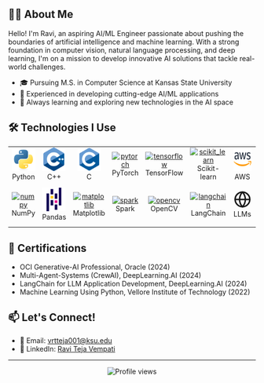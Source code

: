## 👨‍💻 About Me

Hello! I'm Ravi, an aspiring AI/ML Engineer passionate about pushing the boundaries of artificial intelligence and machine learning. With a strong foundation in computer vision, natural language processing, and deep learning, I'm on a mission to develop innovative AI solutions that tackle real-world challenges.

- 🎓 Pursuing M.S. in Computer Science at Kansas State University
- 🚀 Experienced in developing cutting-edge AI/ML applications
- 🌱 Always learning and exploring new technologies in the AI space
  
## 🛠 Technologies I Use

<table>
  <tr>
    <td align="center" width="80">
      <a href="https://www.python.org" target="_blank" rel="noreferrer">
        <img src="https://raw.githubusercontent.com/devicons/devicon/master/icons/python/python-original.svg" alt="python" width="48" height="48"/>
      </a>
      <br>Python
    </td>
    <td align="center" width="80">
      <a href="https://www.w3schools.com/cpp/" target="_blank" rel="noreferrer">
        <img src="https://raw.githubusercontent.com/devicons/devicon/master/icons/cplusplus/cplusplus-original.svg" alt="cplusplus" width="48" height="48"/>
      </a>
      <br>C++
    </td>
    <td align="center" width="80">
      <a href="https://www.cprogramming.com/" target="_blank" rel="noreferrer">
        <img src="https://raw.githubusercontent.com/devicons/devicon/master/icons/c/c-original.svg" alt="c" width="48" height="48"/>
      </a>
      <br>C
    </td>
    <td align="center" width="80">
      <a href="https://pytorch.org/" target="_blank" rel="noreferrer">
        <img src="https://www.vectorlogo.zone/logos/pytorch/pytorch-icon.svg" alt="pytorch" width="48" height="48"/>
      </a>
      <br>PyTorch
    </td>
    <td align="center" width="80">
      <a href="https://www.tensorflow.org" target="_blank" rel="noreferrer">
        <img src="https://www.vectorlogo.zone/logos/tensorflow/tensorflow-icon.svg" alt="tensorflow" width="48" height="48"/>
      </a>
      <br>TensorFlow
    </td>
    <td align="center" width="80">
      <a href="https://scikit-learn.org/" target="_blank" rel="noreferrer">
        <img src="https://upload.wikimedia.org/wikipedia/commons/0/05/Scikit_learn_logo_small.svg" alt="scikit_learn" width="48" height="48"/>
      </a>
      <br>Scikit-learn
    </td>
    <td align="center" width="80">
      <a href="https://aws.amazon.com" target="_blank" rel="noreferrer">
        <img src="https://raw.githubusercontent.com/devicons/devicon/master/icons/amazonwebservices/amazonwebservices-original-wordmark.svg" alt="aws" width="48" height="48"/>
      </a>
      <br>AWS
    </td>
    <td align="center" width="80">
      <a href="https://cloud.google.com" target="_blank" rel="noreferrer">
        <img src="https://www.vectorlogo.zone/logos/google_cloud/google_cloud-icon.svg" alt="gcp" width="48" height="48"/>
      </a>
      <br>Google Cloud
    </td>
    <td align="center" width="80">
      <a href="https://azure.microsoft.com/en-in/" target="_blank" rel="noreferrer">
        <img src="https://www.vectorlogo.zone/logos/microsoft_azure/microsoft_azure-icon.svg" alt="azure" width="48" height="48"/>
      </a>
      <br>Azure
    </td>
    <td align="center" width="80">
      <a href="https://www.docker.com/" target="_blank" rel="noreferrer">
        <img src="https://raw.githubusercontent.com/devicons/devicon/master/icons/docker/docker-original-wordmark.svg" alt="docker" width="48" height="48"/>
      </a>
      <br>Docker
    </td>
    <td align="center" width="80">
      <a href="https://git-scm.com/" target="_blank" rel="noreferrer">
        <img src="https://www.vectorlogo.zone/logos/git-scm/git-scm-icon.svg" alt="git" width="48" height="48"/>
      </a>
      <br>Git
    </td>
    <td align="center" width="80">
      <a href="https://www.mysql.com/" target="_blank" rel="noreferrer">
        <img src="https://raw.githubusercontent.com/devicons/devicon/master/icons/mysql/mysql-original-wordmark.svg" alt="mysql" width="48" height="48"/>
      </a>
      <br>MySQL
    </td>
  </tr>
  <tr>
    <td align="center" width="80">
      <a href="https://numpy.org/" target="_blank" rel="noreferrer">
        <img src="https://www.vectorlogo.zone/logos/numpy/numpy-icon.svg" alt="numpy" width="48" height="48"/>
      </a>
      <br>NumPy
    </td>
    <td align="center" width="80">
      <a href="https://pandas.pydata.org/" target="_blank" rel="noreferrer">
        <img src="https://raw.githubusercontent.com/devicons/devicon/2ae2a900d2f041da66e950e4d48052658d850630/icons/pandas/pandas-original.svg" alt="pandas" width="48" height="48"/>
      </a>
      <br>Pandas
    </td>
    <td align="center" width="80">
      <a href="https://matplotlib.org/" target="_blank" rel="noreferrer">
        <img src="https://upload.wikimedia.org/wikipedia/commons/8/84/Matplotlib_icon.svg" alt="matplotlib" width="48" height="48"/>
      </a>
      <br>Matplotlib
    </td>
    <td align="center" width="80">
      <a href="https://spark.apache.org/" target="_blank" rel="noreferrer">
        <img src="https://www.vectorlogo.zone/logos/apache_spark/apache_spark-ar21.svg" alt="spark" width="48" height="48"/>
      </a>
      <br>Spark
    </td>
    <td align="center" width="80">
      <a href="https://opencv.org/" target="_blank" rel="noreferrer">
        <img src="https://www.vectorlogo.zone/logos/opencv/opencv-icon.svg" alt="opencv" width="48" height="48"/>
      </a>
      <br>OpenCV
    </td>
    <td align="center" width="80">
      <a href="https://www.langchain.com/" target="_blank" rel="noreferrer">
        <img src="https://www.langchain.com/favicon.svg" alt="langchain" width="48" height="48"/>
      </a>
      <br>LangChain
    </td>
    <td align="center" width="80">
      <svg xmlns="http://www.w3.org/2000/svg" viewBox="0 0 24 24" fill="none" stroke="currentColor" stroke-width="2" stroke-linecap="round" stroke-linejoin="round" width="48" height="48">
        <circle cx="12" cy="12" r="10"></circle>
        <line x1="2" y1="12" x2="22" y2="12"></line>
        <path d="M12 2a15.3 15.3 0 0 1 4 10 15.3 15.3 0 0 1-4 10 15.3 15.3 0 0 1-4-10 15.3 15.3 0 0 1 4-10z"></path>
      </svg>
      <br>LLMs
    </td>
    <td align="center" width="80">
      <svg xmlns="http://www.w3.org/2000/svg" viewBox="0 0 24 24" fill="none" stroke="currentColor" stroke-width="2" stroke-linecap="round" stroke-linejoin="round" width="48" height="48">
        <polygon points="12 2 2 7 12 12 22 7 12 2"></polygon>
        <polyline points="2 17 12 22 22 17"></polyline>
        <polyline points="2 12 12 17 22 12"></polyline>
      </svg>
      <br>RAG
    </td>
    <td align="center" width="80">
      <svg xmlns="http://www.w3.org/2000/svg" viewBox="0 0 24 24" fill="none" stroke="currentColor" stroke-width="2" stroke-linecap="round" stroke-linejoin="round" width="48" height="48">
        <path d="M21 15a2 2 0 0 1-2 2H7l-4 4V5a2 2 0 0 1 2-2h14a2 2 0 0 1 2 2z"></path>
      </svg>
      <br>NLP
    </td>
    <td align="center" width="80">
      <a href="https://cloud.google.com/vertex-ai" target="_blank" rel="noreferrer">
        <img src="https://www.gstatic.com/devrel-devsite/prod/v2f6fb68338062e7c16672db62c4ab042dcb9bfbacf2fa51b6959426b203a4d8a/cloud/images/favicons/onecloud/super_cloud.png" alt="vertex ai" width="48" height="48"/>
      </a>
      <br>Vertex AI
    </td>
    <td align="center" width="80">
      <a href="https://streamlit.io/" target="_blank" rel="noreferrer">
        <img src="https://streamlit.io/images/brand/streamlit-mark-color.svg" alt="streamlit" width="48" height="48"/>
      </a>
      <br>Streamlit
    </td>
    <td align="center" width="80">
      <svg xmlns="http://www.w3.org/2000/svg" viewBox="0 0 24 24" fill="none" stroke="currentColor" stroke-width="2" stroke-linecap="round" stroke-linejoin="round" width="48" height="48">
        <path d="M14.7 6.3a1 1 0 0 0 0 1.4l1.6 1.6a1 1 0 0 0 1.4 0l3.77-3.77a6 6 0 0 1-7.94 7.94l-6.91 6.91a2.12 2.12 0 0 1-3-3l6.91-6.91a6 6 0 0 1 7.94-7.94l-3.76 3.76z"></path>
      </svg>
      <br>Machine Learning
    </td>
  </tr>
</table>

## 🏅 Certifications

- OCI Generative-AI Professional, Oracle (2024)
- Multi-Agent-Systems (CrewAI), DeepLearning.AI (2024)
- LangChain for LLM Application Development, DeepLearning.AI (2024)
- Machine Learning Using Python, Vellore Institute of Technology (2022)

## 📫 Let's Connect!

- 📧 Email: vrtteja001@ksu.edu
- 💼 LinkedIn: [Ravi Teja Vempati](https://www.linkedin.com/in/ravi-teja-vempati-801204169)

---

<p align="center">
  <img src="https://komarev.com/ghpvc/?username=YourGitHubUsername&color=blueviolet" alt="Profile views">
</p>
